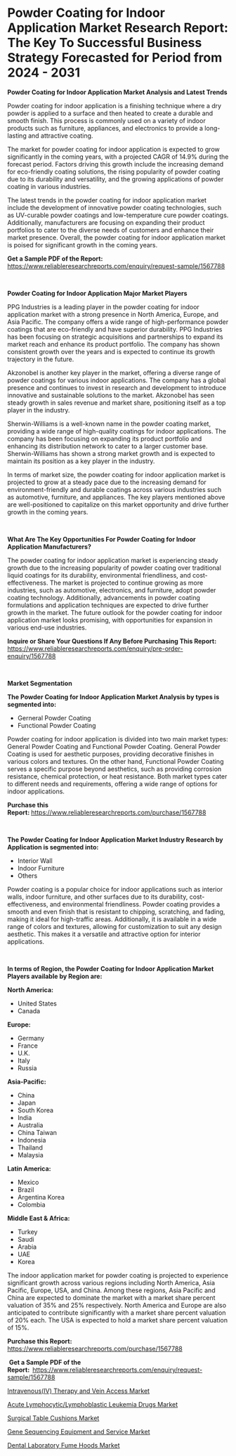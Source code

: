 <p><h1>Powder Coating for Indoor Application Market Research Report: The Key To Successful Business Strategy Forecasted for Period from 2024 - 2031</h1></p><p><strong>Powder Coating for Indoor Application Market Analysis and Latest Trends</strong></p>
<p><p>Powder coating for indoor application is a finishing technique where a dry powder is applied to a surface and then heated to create a durable and smooth finish. This process is commonly used on a variety of indoor products such as furniture, appliances, and electronics to provide a long-lasting and attractive coating.</p><p>The market for powder coating for indoor application is expected to grow significantly in the coming years, with a projected CAGR of 14.9% during the forecast period. Factors driving this growth include the increasing demand for eco-friendly coating solutions, the rising popularity of powder coating due to its durability and versatility, and the growing applications of powder coating in various industries.</p><p>The latest trends in the powder coating for indoor application market include the development of innovative powder coating technologies, such as UV-curable powder coatings and low-temperature cure powder coatings. Additionally, manufacturers are focusing on expanding their product portfolios to cater to the diverse needs of customers and enhance their market presence. Overall, the powder coating for indoor application market is poised for significant growth in the coming years.</p></p>
<p><strong>Get a Sample PDF of the Report:&nbsp;</strong> <a href="https://www.reliableresearchreports.com/enquiry/request-sample/1567788">https://www.reliableresearchreports.com/enquiry/request-sample/1567788</a></p>
<p>&nbsp;</p>
<p><strong>Powder Coating for Indoor Application Major Market Players</strong></p>
<p><p>PPG Industries is a leading player in the powder coating for indoor application market with a strong presence in North America, Europe, and Asia Pacific. The company offers a wide range of high-performance powder coatings that are eco-friendly and have superior durability. PPG Industries has been focusing on strategic acquisitions and partnerships to expand its market reach and enhance its product portfolio. The company has shown consistent growth over the years and is expected to continue its growth trajectory in the future.</p><p>Akzonobel is another key player in the market, offering a diverse range of powder coatings for various indoor applications. The company has a global presence and continues to invest in research and development to introduce innovative and sustainable solutions to the market. Akzonobel has seen steady growth in sales revenue and market share, positioning itself as a top player in the industry.</p><p>Sherwin-Williams is a well-known name in the powder coating market, providing a wide range of high-quality coatings for indoor applications. The company has been focusing on expanding its product portfolio and enhancing its distribution network to cater to a larger customer base. Sherwin-Williams has shown a strong market growth and is expected to maintain its position as a key player in the industry.</p><p>In terms of market size, the powder coating for indoor application market is projected to grow at a steady pace due to the increasing demand for environment-friendly and durable coatings across various industries such as automotive, furniture, and appliances. The key players mentioned above are well-positioned to capitalize on this market opportunity and drive further growth in the coming years.</p></p>
<p>&nbsp;</p>
<p><strong>What Are The Key Opportunities For Powder Coating for Indoor Application Manufacturers?</strong></p>
<p><p>The powder coating for indoor application market is experiencing steady growth due to the increasing popularity of powder coating over traditional liquid coatings for its durability, environmental friendliness, and cost-effectiveness. The market is projected to continue growing as more industries, such as automotive, electronics, and furniture, adopt powder coating technology. Additionally, advancements in powder coating formulations and application techniques are expected to drive further growth in the market. The future outlook for the powder coating for indoor application market looks promising, with opportunities for expansion in various end-use industries.</p></p>
<p><strong>Inquire or Share Your Questions If Any Before Purchasing This Report:</strong> <a href="https://www.reliableresearchreports.com/enquiry/pre-order-enquiry/1567788">https://www.reliableresearchreports.com/enquiry/pre-order-enquiry/1567788</a></p>
<p>&nbsp;</p>
<p><strong>Market Segmentation</strong></p>
<p><strong>The Powder Coating for Indoor Application Market Analysis by types is segmented into:</strong></p>
<p><ul><li>Gerneral Powder Coating</li><li>Functional Powder Coating</li></ul></p>
<p><p>Powder coating for indoor application is divided into two main market types: General Powder Coating and Functional Powder Coating. General Powder Coating is used for aesthetic purposes, providing decorative finishes in various colors and textures. On the other hand, Functional Powder Coating serves a specific purpose beyond aesthetics, such as providing corrosion resistance, chemical protection, or heat resistance. Both market types cater to different needs and requirements, offering a wide range of options for indoor applications.</p></p>
<p><strong>Purchase this Report:&nbsp;</strong><a href="https://www.reliableresearchreports.com/purchase/1567788">https://www.reliableresearchreports.com/purchase/1567788</a></p>
<p>&nbsp;</p>
<p><strong>The Powder Coating for Indoor Application Market Industry Research by Application is segmented into:</strong></p>
<p><ul><li>Interior Wall</li><li>Indoor Furniture</li><li>Others</li></ul></p>
<p><p>Powder coating is a popular choice for indoor applications such as interior walls, indoor furniture, and other surfaces due to its durability, cost-effectiveness, and environmental friendliness. Powder coating provides a smooth and even finish that is resistant to chipping, scratching, and fading, making it ideal for high-traffic areas. Additionally, it is available in a wide range of colors and textures, allowing for customization to suit any design aesthetic. This makes it a versatile and attractive option for interior applications.</p></p>
<p>&nbsp;</p>
<p><strong>In terms of Region, the Powder Coating for Indoor Application Market Players available by Region are:</strong></p>
<p>
    <p> <strong> North America: </strong>
        <ul>
            <li>United States</li>
            <li>Canada</li>
        </ul>
        </p> 
    <p> <strong> Europe: </strong>
        <ul>
            <li>Germany</li>
            <li>France</li>
            <li>U.K.</li>
            <li>Italy</li>
            <li>Russia</li>
        </ul>
        </p> 
    <p> <strong> Asia-Pacific: </strong>
        <ul>
            <li>China</li>
            <li>Japan</li>
            <li>South Korea</li>
            <li>India</li>
            <li>Australia</li>
            <li>China Taiwan</li>
            <li>Indonesia</li>
            <li>Thailand</li>
            <li>Malaysia</li>
        </ul>
        </p> 
    <p> <strong> Latin America: </strong>
        <ul>
            <li>Mexico</li>
            <li>Brazil</li>
            <li>Argentina Korea</li>
            <li>Colombia</li>
        </ul>
        </p> 
    <p> <strong> Middle East & Africa: </strong>
        <ul>
            <li>Turkey</li>
            <li>Saudi</li>
            <li>Arabia</li>
            <li>UAE</li>
            <li>Korea</li>
        </ul>
    </p>
    </p>
<p><p>The indoor application market for powder coating is projected to experience significant growth across various regions including North America, Asia Pacific, Europe, USA, and China. Among these regions, Asia Pacific and China are expected to dominate the market with a market share percent valuation of 35% and 25% respectively. North America and Europe are also anticipated to contribute significantly with a market share percent valuation of 20% each. The USA is expected to hold a market share percent valuation of 15%.</p></p>
<p><strong>Purchase this Report: </strong><a href="https://www.reliableresearchreports.com/purchase/1567788">https://www.reliableresearchreports.com/purchase/1567788</a></p>
<p>&nbsp;<strong>Get a Sample PDF of the Report:&nbsp;&nbsp;</strong><a href="https://www.reliableresearchreports.com/enquiry/request-sample/1567788">https://www.reliableresearchreports.com/enquiry/request-sample/1567788</a></p>
<p><strong></strong></p>
<p><p><a href="https://medium.com/@caligoldner/intravenous-iv-therapy-and-vein-access-market-analysis-and-sze-forecasted-for-period-from-2024-to-3f5f11b02a66">Intravenous(IV) Therapy and Vein Access Market</a></p><p><a href="https://medium.com/@andrewhills1925/acute-lymphocytic-lymphoblastic-leukemia-drugs-market-exploring-market-share-market-trends-and-fd1f9ff7b1da">Acute Lymphocytic/Lymphoblastic Leukemia Drugs Market</a></p><p><a href="https://github.com/peachesmcdowel1/Market-Research-Report-List-1/blob/main/surgical-table-cushions-market.md">Surgical Table Cushions Market</a></p><p><a href="https://medium.com/@andrewhills1925/gene-sequencing-equipment-and-service-market-analysis-and-sze-forecasted-for-period-from-2024-to-dd82a82a2baf">Gene Sequencing Equipment and Service Market</a></p><p><a href="https://github.com/redneck06/Market-Research-Report-List-1/blob/main/dental-laboratory-fume-hoods-market.md">Dental Laboratory Fume Hoods Market</a></p></p>